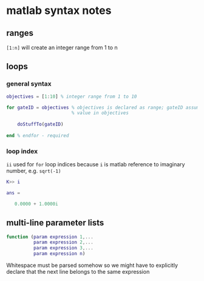 # matlab syntax notes

## ranges
`[1:n]` will create an integer range from 1 to n

## loops
### general syntax
```matlab
objectives = [1:10] % integer range from 1 to 10

for gateID = objectives % objectives is declared as range; gateID assumes each 
						% value in objectives
	
	doStuffTo(gateID)
	
end % endfor - required
```

### loop index
`ii` used for `for` loop indices because `i` is matlab reference to imaginary number, e.g. `sqrt(-1)`

```matlab
K>> i

ans =

   0.0000 + 1.0000i
```

## multi-line parameter lists
```matlab
function (param expression 1,...
		  param expression 2,...
		  param expression 3,...
		  param expression n)
```
Whitespace must be parsed somehow so we might have to explicitly declare that the next line belongs to the same expression